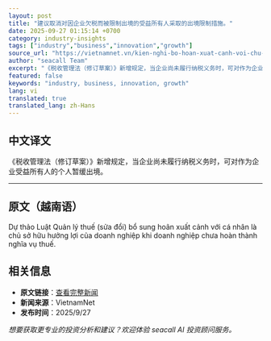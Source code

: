 ```yaml
---
layout: post
title: "建议取消对因企业欠税而被限制出境的受益所有人采取的出境限制措施。"
date: 2025-09-27 01:15:14 +0700
category: industry-insights
tags: ["industry","business","innovation","growth"]
source_url: "https://vietnamnet.vn/kien-nghi-bo-hoan-xuat-canh-voi-chu-so-huu-huong-loi-khi-doanh-nghiep-no-thue-2446447.html"
author: "seacall Team"
excerpt: "《税收管理法（修订草案）》新增规定，当企业尚未履行纳税义务时，可对作为企业受益所有人的个人暂缓出境。..."
featured: false
keywords: "industry, business, innovation, growth"
lang: vi
translated: true
translated_lang: zh-Hans
---
```


## 中文译文

《税收管理法（修订草案）》新增规定，当企业尚未履行纳税义务时，可对作为企业受益所有人的个人暂缓出境。

---

## 原文（越南语）

Dự thảo Luật Quản lý thuế (sửa đổi) bổ sung hoãn xuất cảnh với cá nhân là chủ sở hữu hưởng lợi của doanh nghiệp khi doanh nghiệp chưa hoàn thành nghĩa vụ thuế.

## 相关信息

- **原文链接**：[查看完整新闻](https://vietnamnet.vn/kien-nghi-bo-hoan-xuat-canh-voi-chu-so-huu-huong-loi-khi-doanh-nghiep-no-thue-2446447.html)
- **新闻来源**：VietnamNet
- **发布时间**：2025/9/27

*想要获取更专业的投资分析和建议？欢迎体验 seacall AI 投资顾问服务。*